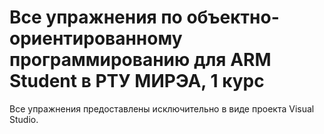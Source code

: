 # Все упражнения по объектно-ориентированному программированию для ARM Student в РТУ МИРЭА, 1 курс
Все упражнения предоставлены исключительно в виде проекта Visual Studio.
